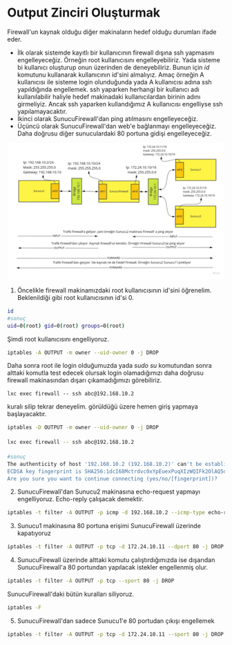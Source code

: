 # Output Zinciri Oluşturmak


Firewall'un kaynak olduğu diğer makinaların hedef olduğu durumları ifade eder.

- İlk olarak sistemde kayıtlı bir kullanıcının firewall dışına ssh yapmasını engelleyeceğiz. Örneğin root kullanıcısını engelleyebiliriz. Yada sisteme bi kullanıcı oluşturup onun üzerinden de deneyebiliriz. Bunun için _id_ komutunu kullanarak kullanıcının id'sini almalıyız. Amaç örneğin A kullanıcısı ile sisteme login olunduğunda yada A kullanıcısı adına ssh yapıldığında engellemek. ssh yaparken herhangi bir kullanıcı adı kullanılabilir haliyle hedef makinadaki kullanıcılardan birinin adını girmeliyiz. Ancak ssh yaparken kullandığımız A kullanıcısı engelliyse ssh yapılamayacaktır. 
- İkinci olarak SunucuFirewall'dan ping atılmasını engelleyeceğiz.
- Üçüncü olarak SunucuFirewall'dan web'e bağlanmayı engelleyeceğiz. Daha doğrusu diğer sunuculardaki 80 portuna gidişi engelleyeceğiz.

![NetworkIptables.jpg](files/NetworkIptables.jpg)

1. Öncelikle firewall makinamızdaki root kullanıcısının id'sini öğrenelim. 
Beklenildiği gibi root kullanıcısının id'si 0.


```bash
id
#sonuç
uid=0(root) gid=0(root) groups=0(root)
```
Şimdi root kullanıcısını engelliyoruz.

```bash
iptables -A OUTPUT -m owner --uid-owner 0 -j DROP
```

Daha sonra root ile login olduğumuzda yada _sudo su_ komutundan sonra alttaki komutla test edecek olursak login olamadığımızı daha doğrusu firewall makinasından dışarı çıkamadığımızı görebiliriz.

```
lxc exec firewall -- ssh abc@192.168.10.2
```
kuralı silip tekrar deneyelim. görüldüğü üzere hemen giriş yapmaya başlayacaktır.

```bash
iptables -D OUTPUT -m owner --uid-owner 0 -j DROP

lxc exec firewall -- ssh abc@192.168.10.2

#sonuç
The authenticity of host '192.168.10.2 (192.168.10.2)' can't be established.
ECDSA key fingerprint is SHA256:1dcI68Mctrdvc0xYpEuexPuqXIzWQIFk2OlAQ5qzJQ8.
Are you sure you want to continue connecting (yes/no/[fingerprint])?

```

2. SunucuFirewall'dan Sunucu2 makinasına echo-request yapmayı engelliyoruz. Echo-reply çalışacak demektir.

```bash
iptables -t filter -A OUTPUT -p icmp -d 192.168.10.2 --icmp-type echo-request -j DROP
```


3. Sunucu1 makinasına 80 portuna erişimi SunucuFirewall üzerinde kapatıyoruz

```bash
iptables -t filter -A OUTPUT -p tcp -d 172.24.10.11 --dport 80 -j DROP

```

4. SunucuFirewall üzerinde alttaki komutu çalıştırdığımızda  ise dışarıdan SunucuFirewall'a 80 portundan yapılacak istekler engellenmiş olur.

```bash
iptables -t filter -A OUTPUT -p tcp --sport 80 -j DROP
```

SunucuFirewall'daki bütün kuralları siliyoruz.

```bash
iptables -F

```

5. SunucuFirewall'dan sadece Sunucu1'e 80 portudan çıkışı engellemek

```bash
iptables -t filter -A OUTPUT -p tcp -d 172.24.10.11 --sport 80 -j DROP

```
